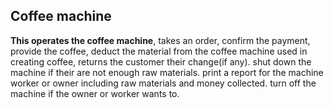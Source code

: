 ## Coffee machine

__This operates the coffee machine__, takes an order, confirm the payment, provide the coffee, deduct the material from the coffee machine used in creating coffee,
returns the customer their change(if any). shut down the machine if their are not enough raw materials. print a report for the machine worker or owner including 
raw materials and money collected. turn off the machine if the owner or worker wants to.
